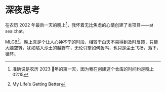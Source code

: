 # 深夜思考

在农历 2022 年最后一天的晚上[^1]，我怀着无比焦虑的心情创建了本项目——at sea chat。

MLGB[^2]，晚上真是个让人心神不宁的时段，相较于白天不易得到及时反馈，只能大脑空转，犹如陷入沙土的越野车，无论引擎如何轰鸣，也只是尘土飞扬，落下，循环。


[^1]: 准确说是农历 2023 🐇年的第一天，因为我在创建这个仓库的时间约是晚上 02:15
    
[^2]: My Life's Getting Better
